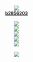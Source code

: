 <div align="center">
  <br>
  <a href="https://discord.com/users/827878458700070942">
  <img src="https://i.imgur.com/Q5cTGnX.png">
  <br>
  <strong>b2856203</strong>
  <br>
  <br>
   <a href="https://fr.namemc.com/profile/b2856203.1">
    <img src="https://img.shields.io/badge/Profil-Minecraft-4CE200">
  </a>
    <br>
     <a href="https://discord.com/users/827878458700070942">
    <img src="https://img.shields.io/badge/Profil-discord-5964F2">
  </a>
      <br>
     <a href="https://steamcommunity.com/id/b2856203/">
    <img src="https://img.shields.io/badge/Profil-Steam-1B2838">
  </a>
      <br>
     <a href="https://www.reddit.com/user/Geek-Maskes-1">
    <img src="https://img.shields.io/badge/Profil-Reddit-FF4500">
  </a>
        <br>
       <a href="https://www.youtube.com/channel/UCpu_zc51MSk13bN5b9aprQA">
    <img src="https://img.shields.io/badge/Chaîne-YouTube-FF0000">
  </a>

</div>

  <div align="center">
  <br>
  <a href="https://discord.com/users/827878458700070942">
  <img src="https://i.imgur.com/Q5cTGnX.png">
</a>
    </div>
